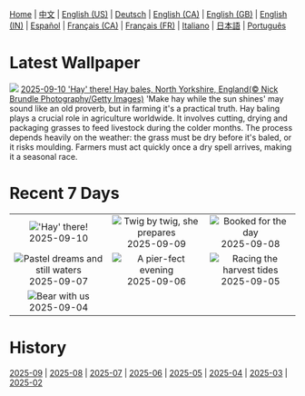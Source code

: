 [Home](../README.md) | [中文](zh-CN.md) | [English (US)](en-US.md) | [Deutsch](de-DE.md) | [English (CA)](en-CA.md) | [English (GB)](en-GB.md) | [English (IN)](en-IN.md) | [Español](es-ES.md) | [Français (CA)](fr-CA.md) | [Français (FR)](fr-FR.md) | [Italiano](it-IT.md) | [日本語](ja-JP.md) | [Português](pt-BR.md)

# Latest Wallpaper
![](https://www.bing.com/th?id=OHR.YorkshireHay_EN-IN0275886002_UHD.jpg)
[2025-09-10 'Hay' there! Hay bales, North Yorkshire, England(© Nick Brundle Photography/Getty Images)](https://www.bing.com/th?id=OHR.YorkshireHay_EN-IN0275886002_UHD.jpg)
'Make hay while the sun shines' may sound like an old proverb, but in farming it's a practical truth. Hay baling plays a crucial role in agriculture worldwide. It involves cutting, drying and packaging grasses to feed livestock during the colder months. The process depends heavily on the weather: the grass must be dry before it's baled, or it risks moulding. Farmers must act quickly once a dry spell arrives, making it a seasonal race.

# Recent 7 Days
|  |  |  |
|:---:|:---:|:---:|
| ![](https://www.bing.com/th?id=OHR.YorkshireHay_EN-IN0275886002_400x240.jpg "'Hay' there!") 2025-09-10 | ![](https://www.bing.com/th?id=OHR.SwissSquirrel_EN-IN0066763187_400x240.jpg "Twig by twig, she prepares") 2025-09-09 | ![](https://www.bing.com/th?id=OHR.OrchardLibrary_EN-IN9883780906_400x240.jpg "Booked for the day") 2025-09-08 |
| ![](https://www.bing.com/th?id=OHR.BlueGdansk_EN-IN9703793186_400x240.jpg "Pastel dreams and still waters") 2025-09-07 | ![](https://www.bing.com/th?id=OHR.SunsetPier_EN-IN9369889790_400x240.jpg "A pier-fect evening") 2025-09-06 | ![](https://www.bing.com/th?id=OHR.BoatraceOnam_EN-IN9170886628_400x240.jpg "Racing the harvest tides") 2025-09-05 |
| ![](https://www.bing.com/th?id=OHR.WrestlingBears_EN-IN9132458412_400x240.jpg "Bear with us") 2025-09-04 |  |  |

# History
[2025-09](../archives/wallpaper/en-IN/w_2025_09.md) | [2025-08](../archives/wallpaper/en-IN/w_2025_08.md) | [2025-07](../archives/wallpaper/en-IN/w_2025_07.md) | [2025-06](../archives/wallpaper/en-IN/w_2025_06.md) | [2025-05](../archives/wallpaper/en-IN/w_2025_05.md) | [2025-04](../archives/wallpaper/en-IN/w_2025_04.md) | [2025-03](../archives/wallpaper/en-IN/w_2025_03.md) | [2025-02](../archives/wallpaper/en-IN/w_2025_02.md)
